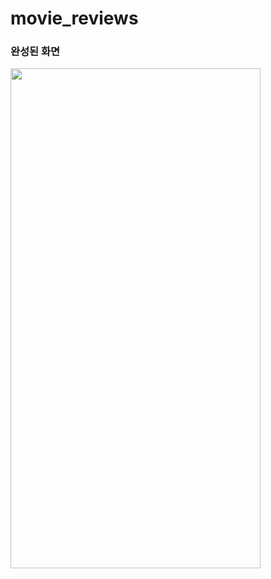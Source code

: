 # movie_reviews

### 완성된 화면
<img src="https://user-images.githubusercontent.com/62470991/230949175-ee1e64ab-3c2b-46a3-92dd-ddc97c8208a8.png" width="400" height="800" >
